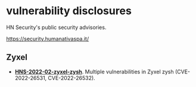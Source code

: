 # vulnerability disclosures

HN Security's public security advisories.

https://security.humanativaspa.it/

## Zyxel
* [**HNS-2022-02-zyxel-zysh**](https://github.com/hnsecurity/vulns/blob/main/HNS-2022-02-zyxel-zysh.txt). Multiple vulnerabilities in Zyxel zysh (CVE-2022-26531, CVE-2022-26532).
